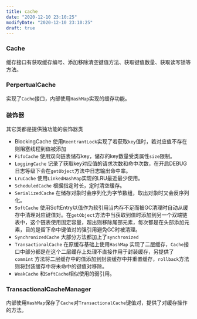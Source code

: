 ```yaml
---
title: cache
date: "2020-12-10 23:10:25"
modifyDate: "2020-12-10 23:10:25"
draft: true
---
```

### Cache

缓存接口有获取缓存编号、添加移除清空键值方法、获取键值数量、获取读写锁等方法。

### PerpertualCache

实现了``Cache``接口，内部使用``HashMap``实现的缓存功能。

### 装饰器

其它类都是提供独功能的装饰器类

- BlockingCache 使用``ReentrantLock``实现了若获取``key``值时，若对应值不存在则阻塞线程到值被添加
- ``FifoCache``  使用双向链表储存key，储存的key数量受类属性``size``限制。
- ``LoggingCache`` 记录了获取key对应值的请求次数和命中次数，在开启DEBUG日志等级下会在``getObject``方法中日志输出命中率。
- ``LruCache`` 使用``LinkedHashMap``实现的LRU最近最少使用。
- ``ScheduledCache`` 根据指定时长，定时清空缓存。
- ``SerializedCache`` 在储存对象时会序列化为字节数组，取出对象时又会反序列化。
- ``SoftCache`` 使用SoftEntry以值作为软引用当内存不足而被GC清理时自动从缓存中清理对应键值对。在``getObject``方法中当获取到值时添加到另一个双端链表中，这个链表使用固定容量，超出则移除尾部元素，每次都是在头部添加元素，目的是留下命中键值对的强引用避免GC时被清理。
- ``SynchronizedCache`` 大部分方法都加上了``synchronized`` 
- ``TransactionalCache`` 在原缓存基础上使用``HashMap`` 实现了二层缓存，``Cache``接口中部分都是在这个二层缓存上处理不直接作用于封装缓存，另提供了``commint`` 方法将二层缓存中的值添加到封装缓存中并重置缓存，``rollback``方法则将封装缓存中将未命中的键值对移除。
- ``WeakCache`` 和``SoftCache``相似使用的弱引用。

### TransactionalCacheManager

内部使用``HashMap``保存了``Cache``对``TransactionalCache``键值对，提供了对缓存操作的方法。

